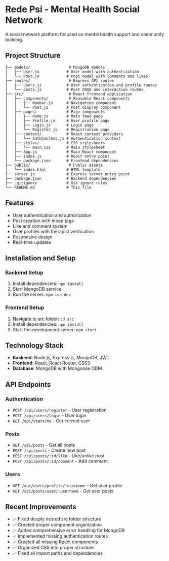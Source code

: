 # Rede Psi - Mental Health Social Network

A social network platform focused on mental health support and community building.

## Project Structure

```
├── models/                 # MongoDB models
│   ├── User.js            # User model with authentication
│   └── Post.js            # Post model with comments and likes
├── routes/                 # Express API routes
│   ├── users.js           # User authentication and profile routes
│   └── posts.js           # Post CRUD and interaction routes
├── src/                    # React frontend application
│   ├── components/         # Reusable React components
│   │   ├── Navbar.js      # Navigation component
│   │   └── Post.js        # Post display component
│   ├── pages/             # Page components
│   │   ├── Home.js        # Main feed page
│   │   ├── Profile.js     # User profile page
│   │   ├── Login.js       # Login page
│   │   └── Register.js    # Registration page
│   ├── context/           # React context providers
│   │   └── AuthContext.js # Authentication context
│   ├── styles/            # CSS stylesheets
│   │   └── main.css       # Main stylesheet
│   ├── App.js             # Main React component
│   ├── index.js           # React entry point
│   └── package.json       # Frontend dependencies
├── public/                 # Public assets
│   └── index.html         # HTML template
├── server.js              # Express server entry point
├── package.json           # Backend dependencies
├── .gitignore             # Git ignore rules
└── README.md              # This file
```

## Features

- User authentication and authorization
- Post creation with mood tags
- Like and comment system
- User profiles with therapist verification
- Responsive design
- Real-time updates

## Installation and Setup

### Backend Setup
1. Install dependencies: `npm install`
2. Start MongoDB service
3. Run the server: `npm run dev`

### Frontend Setup
1. Navigate to src folder: `cd src`
2. Install dependencies: `npm install`
3. Start the development server: `npm start`

## Technology Stack

- **Backend**: Node.js, Express.js, MongoDB, JWT
- **Frontend**: React, React Router, CSS3
- **Database**: MongoDB with Mongoose ODM

## API Endpoints

### Authentication
- `POST /api/users/register` - User registration
- `POST /api/users/login` - User login
- `GET /api/users/me` - Get current user

### Posts
- `GET /api/posts` - Get all posts
- `POST /api/posts` - Create new post
- `POST /api/posts/:id/like` - Like/unlike post
- `POST /api/posts/:id/comment` - Add comment

### Users
- `GET /api/users/profile/:username` - Get user profile
- `GET /api/posts/user/:username` - Get user posts

## Recent Improvements

- ✅ Fixed deeply nested src folder structure
- ✅ Created proper component organization
- ✅ Added comprehensive error handling for MongoDB
- ✅ Implemented missing authentication routes
- ✅ Created all missing React components
- ✅ Organized CSS into proper structure
- ✅ Fixed all import paths and dependencies